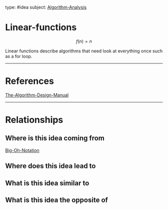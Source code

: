 type: #idea
subject: [Algorithm-Analysis](Algorithm-Analysis.md)
<!-- Subject should be a hub note -->
# Linear-functions
$$f(n)=n$$

Linear functions describe algorithms that need look at everything once such as a for loop.

---
# References
[The-Algorithm-Design-Manual](The-Algorithm-Design-Manual.md)

---
# Relationships
## Where is this idea coming from
[Big-Oh-Notation](Big-Oh-Notation.md)
## Where does this idea lead to

## What is this idea similar to

## What is this idea the opposite of
